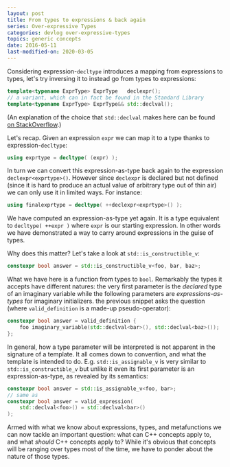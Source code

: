 ```yaml
---
layout: post
title: From types to expressions & back again
series: Over-expressive Types
categories: devlog over-expressive-types
topics: generic concepts
date: 2016-05-11
last-modified-on: 2020-03-05
---
```


Considering expression-`decltype` introduces a mapping from expressions to types, let's try
inversing it to instead go from types to expressions:

```cpp
template<typename ExprType> ExprType   declexpr();
// a variant, which can in fact be found in the Standard Library
template<typename ExprType> ExprType&& std::declval();
```

(An explanation of the choice that `std::declval` makes here can be found [on
StackOverflow](http://stackoverflow.com/q/25707441).)

Let's recap. Given an expression `expr` we can map it to a type thanks to expression-`decltype`:

```cpp
using exprtype = decltype( (expr) );
```

In turn we can convert this expression-as-type back again to the expression `declexpr<exprtype>()`.
However since `declexpr` is declared but not defined (since it is hard to produce an actual value of
arbitrary type out of thin air) we can only use it in limited ways. For instance:

```cpp
using finalexprtype = decltype( ++declexpr<exprtype>() );
```

We have computed an expression-as-type yet again. It is a type equivalent to `decltype( ++expr )`
where `expr` is our starting expression. In other words we have demonstrated a way to carry around
expressions in the guise of types.

Why does this matter? Let's take a look at `std::is_constructible_v`:

```cpp
constexpr bool answer = std::is_constructible_v<foo, bar, baz>;
```

What we have here is a function from types to `bool`. Remarkably the types it accepts have different
natures: the very first parameter is the *declared* type of an imaginary variable while the
following parameters are *expressions-as-types* for imaginary initializers. the previous snippet
asks the question (where `valid_definition` is a made-up pseudo-operator):

```cpp
constexpr bool answer = valid_definition {
    foo imaginary_variable(std::declval<bar>(), std::declval<baz>());
};
```

In general, how a type parameter will be interpreted is not apparent in the signature of a template.
It all comes down to convention, and what the template is intended to do. E.g.
`std::is_assignable_v` is very similar to `std::is_constructible_v` but unlike it even its first
parameter is an expression-as-type, as revealed by its semantics:

```cpp
constexpr bool answer = std::is_assignable_v<foo, bar>;
// same as
constexpr bool answer = valid_expression(
    std::declval<foo>() = std::declval<bar>()
);
```

Armed with what we know about expressions, types, and metafunctions we can now tackle an important
question: what can C++ concepts apply to, and what *should* C++ concepts apply to? While it's
obvious that concepts will be ranging over types most of the time, we have to ponder about the
nature of those types.
